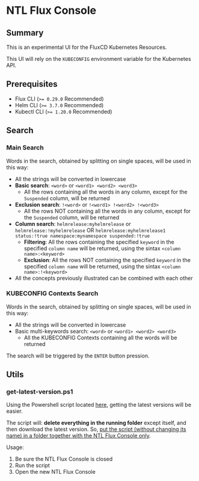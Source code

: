 # NTL Flux Console

## Summary

This is an experimental UI for the FluxCD Kubernetes Resources.

This UI will rely on the `KUBECONFIG` environment variable for the Kubernetes API.

## Prerequisites

- Flux CLI (`>= 0.29.0` Recommended)
- Helm CLI (`>= 3.7.0` Recommended)
- Kubectl CLI (`>= 1.20.0` Recommended)

## Search

### Main Search

Words in the search, obtained by splitting on single spaces, will be used in this way:

- All the strings will be converted in lowercase
- **Basic search**: `<word>` or `<word1> <word2> <word3>`
  - All the rows containing all the words in any column, except for the `Suspended` column, will be returned
- **Exclusion search**: `!<word>` or `!<word1> !<word2> !<word3>`
  - All the rows NOT containing all the words in any column, except for the `Suspended` column, will be returned
- **Column search**: `helmrelease:myhelmrelease` or `helmrelease:!myhelmrelease` OR `helmrelease:myhelmrelease1 status:!true namespace:mynamespace suspended:!true`
  - **Filtering**: All the rows containing the specified `keyword` in the specified `column name` will be returned, using the sintax `<column name>:<keyword>`
  - **Exclusion**: All the rows NOT containing the specified `keyword` in the specified `column name` will be returned, using the sintax `<column name>:!<keyword>`
- All the concepts previously illustrated can be combined with each other

### KUBECONFIG Contexts Search

Words in the search, obtained by splitting on single spaces, will be used in this way:

- All the strings will be converted in lowercase
- Basic multi-keywords search: `<word>` or `<word1> <word2> <word3>`
  - All the KUBECONFIG Contexts containing all the words will be returned

The search will be triggered by the `ENTER` button pression.

## Utils

### get-latest-version.ps1

Using the Powershell script located [here](./utils/get-latest-version.ps1), getting the latest versions will be easier.

The script will: **delete everything in the running folder** except itself, and then download the latest version. So, <u>put the script (without changing its name) in a folder together with the NTL Flux Console only</u>.

Usage:
1. Be sure the NTL Flux Console is closed
2. Run the script
3. Open the new NTL Flux Console
